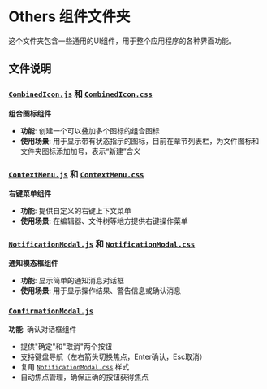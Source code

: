 # Others 组件文件夹

这个文件夹包含一些通用的UI组件，用于整个应用程序的各种界面功能。

## 文件说明

### [`CombinedIcon.js`](frontend/src/components/others/CombinedIcon.js:1) 和 [`CombinedIcon.css`](frontend/src/components/others/CombinedIcon.css:1)
**组合图标组件**

- **功能**: 创建一个可以叠加多个图标的组合图标
- **使用场景**: 用于显示带有状态指示的图标，目前在章节列表栏，为文件图标和文件夹图标添加加号，表示“新建”含义

### [`ContextMenu.js`](frontend/src/components/others/ContextMenu.js:1) 和 [`ContextMenu.css`](frontend/src/components/others/ContextMenu.css:1)
**右键菜单组件**

- **功能**: 提供自定义的右键上下文菜单
- **使用场景**: 在编辑器、文件树等地方提供右键操作菜单

### [`NotificationModal.js`](frontend/src/components/others/NotificationModal.js:1) 和 [`NotificationModal.css`](frontend/src/components/others/NotificationModal.css:1)
**通知模态框组件**

- **功能**: 显示简单的通知消息对话框
- **使用场景**: 用于显示操作结果、警告信息或确认消息

### [`ConfirmationModal.js`](frontend/src/components/ConfirmationModal.js:1)
**功能**: 确认对话框组件
- 提供"确定"和"取消"两个按钮
- 支持键盘导航（左右箭头切换焦点，Enter确认，Esc取消）
- 复用 [`NotificationModal.css`](frontend/src/components/others/NotificationModal.css) 样式
- 自动焦点管理，确保正确的按钮获得焦点

